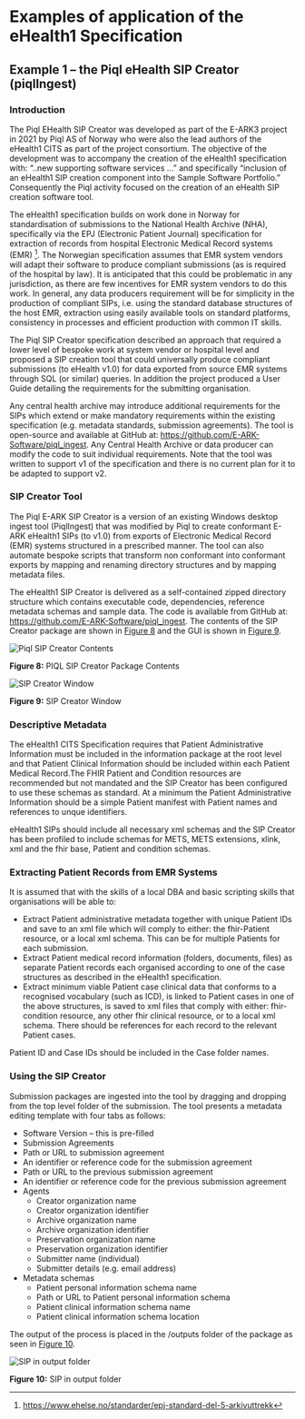 # Examples of application of the eHealth1 Specification

## Example 1 – the Piql eHealth SIP Creator (piqlIngest)

### Introduction

The Piql EHealth SIP Creator was developed as part of the E-ARK3 project in 2021 by Piql AS of Norway who were also the lead authors of the eHealth1 CITS as part of the project consortium. The objective of the development was to accompany the creation of the eHealth1 specification with: “..new supporting software services ...” and specifically “inclusion of an eHealth1 SIP creation component into the Sample Software Portfolio.” Consequently the Piql activity focused on the creation of an eHealth SIP creation software tool.

The eHealth1 specification builds on work done in Norway for standardisation of submissions to the National Health Archive (NHA), specifically via the EPJ (Electronic Patient Journal) specification for extraction of records from hospital Electronic Medical Record systems (EMR) [^1]. The Norwegian specification assumes that EMR system vendors will adapt their software to produce compliant submissions (as is required of the hospital by law). It is anticipated that this could be problematic in any jurisdiction, as there are few incentives for EMR system vendors to do this work. In general, any data producers requirement will be for simplicity in the production of compliant SIPs, i.e. using the standard database structures of the host EMR, extraction using easily available tools on standard platforms, consistency in processes and efficient production with common IT skills.

The Piql SIP Creator specification described an approach that required a lower level of bespoke work at system vendor or hospital level and proposed a SIP creation tool that could universally produce compliant submissions (to eHealth v1.0) for data exported from source EMR systems through SQL (or similar) queries. In addition the project produced a User Guide detailing the requirements for the submitting organisation.

Any central health archive may introduce additional requirements for the SIPs which extend or make mandatory requirements within the existing specification (e.g. metadata standards, submission agreements). The tool is open-source and available at GitHub at: <https://github.com/E-ARK-Software/piql_ingest>. Any Central Health Archive or data producer can modify the code to suit individual requirements. Note that the tool was written to support v1 of the specification and there is no current plan for it to be adapted to support v2.

### SIP Creator Tool

The Piql E-ARK SIP Creator is a version of an existing Windows desktop ingest tool (PiqlIngest) that was modified by Piql to create conformant E-ARK eHealth1 SIPs (to v1.0) from exports of Electronic Medical Record (EMR) systems structured in a prescribed manner. The tool can also automate bespoke scripts that transform non conformant into conformant exports by mapping and renaming directory structures and by mapping metadata files.

The eHealth1 SIP Creator is delivered as a self-contained zipped directory structure which contains executable code, dependencies, reference metadata schemas and sample data. The code is available from GitHub at: <https://github.com/E-ARK-Software/piql_ingest>. The contents of the SIP Creator package are shown in [Figure 8](#fig8) and the GUI is shown in [Figure 9](#fig9).

<a name="fig8"><a/>

![Piql SIP Creator Contents](figs/fig_8_piql_sip_creator_package.svg "Piql SIP Creator Contents")

**Figure 8:** PIQL SIP Creator Package Contents

<a name="fig9"><a/>

![SIP Creator Window](figs/fig_9_sip_creator_window.svg "SIP Creator Window")

**Figure 9:** SIP Creator Window

### Descriptive Metadata

The eHealth1 CITS Specification requires that Patient Administrative Information must be included in the information package at the root level and that Patient Clinical Information should be included within each Patient Medical Record.The FHIR Patient and Condition resources are recommended but not mandated and the SIP Creator has been configured to use these schemas as standard. At a minimum the Patient Administrative Information should be a simple Patient manifest with Patient names and references to unque identifiers.

eHealth1 SIPs should include all necessary xml schemas and the SIP Creator has been profiled to include schemas for METS, METS extensions, xlink, xml and the fhir base, Patient and condition schemas.

### Extracting Patient Records from EMR Systems

It is assumed that with the skills of a local DBA and basic scripting skills that organisations will be able to:

* Extract Patient administrative metadata together with unique Patient IDs and save to an xml file which will comply to either: the fhir-Patient resource, or a local xml schema. This can be for multiple Patients for each submission.
* Extract Patient medical record information (folders, documents, files) as separate Patient records each organised according to one of the case structures as described in the eHealth1 specification.
* Extract minimum viable Patient case clinical data that conforms to a recognised vocabulary (such as ICD), is linked to Patient cases in one of the above structures, is saved to xml files that comply with either: fhir-condition resource, any other fhir clinical resource, or to a local xml schema. There should be references for each record to the relevant Patient cases.

Patient ID and Case IDs should be included in the Case folder names.

### Using the SIP Creator

Submission packages are ingested into the tool by dragging and dropping from the top level folder of the submission.
The tool presents a metadata editing template with four tabs as follows:

* Software Version – this is pre-filled
* Submission Agreements
* Path or URL to submission agreement
* An identifier or reference code for the submission agreement
* Path or URL to the previous submission agreement
* An identifier or reference code for the previous submission agreement
* Agents
  * Creator organization name
  * Creator organization identifier
  * Archive organization name
  * Archive organization identifier
  * Preservation organization name
  * Preservation organization identifier
  * Submitter name (individual)
  * Submitter details (e.g. email address)
* Metadata schemas
  * Patient personal information schema name 
  * Path or URL to Patient personal information schema
  * Patient clinical information schema name 
  * Patient clinical information schema location
  
The output of the process is placed in the /outputs folder of the package as seen in [Figure 10](#fig10).

<a name="fig10"><a/>

![SIP in output folder](figs/fig_10_sip_in_output_folder.svg "SIP in output folder")

**Figure 10:** SIP in output folder

[^1]: <https://www.ehelse.no/standarder/epj-standard-del-5-arkivuttrekk>
